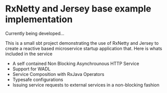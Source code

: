 # RxNetty and Jersey base example implementation

Currently being developed...

This is a small sbt project demonstrating the use of RxNetty and Jersey to create a reactive based microservice
startup application that. Here is whats included in the service
 * A self contained Non Blocking Asynchrounous HTTP Service
 * Support for WADL
 * Service Composition with RxJava Operators
 * Typesafe configurations
 * Issuing service requests to external services in a non-blocking fashion



